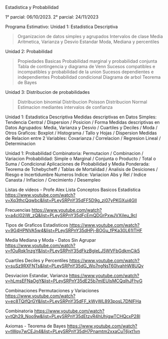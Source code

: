Estadistica y Probabilidad

1° parcial: 06/10/2023. 2° parcial: 24/11/2023

Programa Estimativo:
Unidad 1: Estadistica Descriptiva
>Organizacion de datos simples y agrupados
>Intervalos de clase
>Media Aritmetica, Varianza y Desvio Estandar
>Moda, Mediana y percentiles

Unidad 2: Probabilidad
>Propiedades Basicas
>Probabilidad marginal y probabilidad conjunta
>Tabla de contingencia y diagrama de Venn
>Sucesos compatibles e incompatibles y probabilidad de la union
>Sucesos dependientes e independientes
>Probabilidad condicional
>Diagrama de arbol
>Teorema de Bayes

Unidad 3: Distribucion de probabilidades
>Distribucion binomial
>Distribucion Poisson
>Distribucion Normal
>Estimacion mediantes intervalos de confianza

Unidad 1: Estadistica Descriptiva
Medidas descriptivas en Datos Simples: Tendencia Central / Dispersion / Posicion / Forma
Medidas descriptivas en Datos Agrupados: Media, Varianza y Desvio / Cuartiles y Deciles / Moda / Otros
Graficos: Boxplot / Histograma / Tallo y Hojas / Dispersion
Medidas de Relacion entre 2 Variables: Covarianza / Correlacion / Regresion Lineal / Determinacion

Unidad 1: Probabilidad
Combinatoria: Permutacion / Combinacion / Variacion
Probabilidad: Simple o Marginal / Conjunta o Producto / Total o Suma / Condicional
Aplicaciones de Probabilidad y Media Ponderada: Teorema de Tchebycheff / Tablas de Mortalidad / Analisis de Desiciones / Riesgo e Incertidumbre
Numeros Indice: Variacion Abs y Rel / Indice Canasta / Inflacion / Crecimiento / Desempleo


Listas de videos - Profe Alex
Lista Conceptos Basicos Estadistica
https://www.youtube.com/watch?v=Xq3thcQqwbc&list=PLeySRPnY35dFF5D9g_zi07yPKGXui4GII

Frecuencias
https://www.youtube.com/watch?v=a4cI02iW_zQ&list=PLeySRPnY35dFcEmQDGrPxwJVXiIeu_9cl

Tipos de Graficos Estadisticos
https://www.youtube.com/watch?v=9G4HPNVA5w4&list=PLeySRPnY35dHPj-BOGu_fPKa30L61ITHF

Media Mediana y Moda - Datos Sin Agrupar
https://www.youtube.com/watch?v=fOuRqk1nzgY&list=PLeySRPnY35dFkzBgleLJ5WVFbGdkmCik5

Cuartiles Deciles y Percentiles
https://www.youtube.com/watch?v=suSz9RXFNTs&list=PLeySRPnY35dG_Wo7ngNsT60lvahhW8UQy

Desviacion Estandar, Varianza
https://www.youtube.com/watch?v=hLmsEFNaOgY&list=PLeySRPnY35dE25b7mIEUlsMCQqlhJFhyG

Combinaciones Permutaciones y Variaciones
https://www.youtube.com/watch?v=ec8TQjfQrGY&list=PLeySRPnY35dFF_kWyWL893posL7DNlFHa

Combinatoria
https://www.youtube.com/watch?v=tQh29_Noo9w&list=PLeySRPnY35dEtzvR4hUhigwTCHQcxP28l

Axiomas - Teorema de Bayes
https://www.youtube.com/watch?v=tWqy7wCEJn4&list=PLeySRPnY35dH7Pnamtm2xxaCuT6jxt1vn